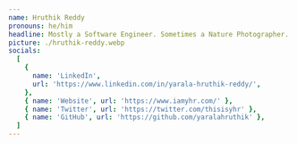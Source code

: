 ```yaml
---
name: Hruthik Reddy
pronouns: he/him
headline: Mostly a Software Engineer. Sometimes a Nature Photographer.
picture: ./hruthik-reddy.webp
socials:
  [
    {
      name: 'LinkedIn',
      url: 'https://www.linkedin.com/in/yarala-hruthik-reddy/',
    },
    { name: 'Website', url: 'https://www.iamyhr.com/' },
    { name: 'Twitter', url: 'https://twitter.com/thisisyhr' },
    { name: 'GitHub', url: 'https://github.com/yaralahruthik' },
  ]
---
```

